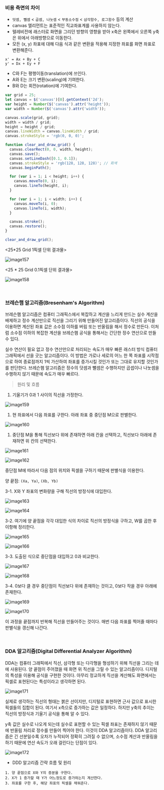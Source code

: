 ### 비용 측면의 차이

- `덧셈, 뺄셈` < `곱셈, 나눗셈` < `부동소수점` < `삼각함수, 로그함수` 등의 계산
- canvas 엘리먼트는 표준적인 직교좌표계를 사용하지 않는다.
- 텔레비전에 래스터로 화면을 그리던 방향의 영향을 받아 x축은 왼쪽에서 오른쪽 y축은 위에서 아래방향으로 이동한다.
- 모든 (x, y) 좌표에 대해 다음 식과 같은 변환을 적용해 지정한 좌표를 화면 좌표로 변환해준다.

```
x' = Ax + By + C
y' = Dx + Ey + F
```

- C와 F는 평행이동(translation)에 쓰인다.
- A와 E는 크기 변환(scaling)에 기여한다.
- B와 D는 회전(rotation)에 기여한다.

```jsx
var grid = 25;
let canvas = $('canvas')[0].getContext('2d');
var height = Number($('canvas').attr('height'));
var width = Number($('canvas').attr('width'));

canvas.scale(grid, grid);
width = width / grid;
height = height / grid;
canvas.lineWidth = canvas.lineWidth / grid;
canvas.strokeStyle = 'rgb(0, 0, 0)';

function clear_and_draw_grid() {
  canvas.clearRect(0, 0, width, height);
  canvas.save();
  canvas.setLineDash([0.1, 0.1]);
  canvas.strokeStyle = 'rgb(128, 128, 128)'; // 회색
  canvas.beginPath();

  for (var i = 1; i < height; i++) {
    canvas.moveTo(0, i);
    canvas.lineTo(height, i);
  }

  for (var i = 1; i < width; i++) {
    canvas.moveTo(i, 0);
    canvas.lineTo(i, width);
  }

  canvas.stroke();
  canvas.restore();
}

clear_and_draw_grid();
```

<25*25 Grid 1픽셀 단위 결과물>

![image157](https://github.com/user-attachments/assets/2cff4150-1b1d-4bf6-bd46-69206b09f6e2)

<25 * 25 Grid 0.1픽셀 단위 결과물>

![image158](https://github.com/user-attachments/assets/cedfc061-ca0d-4c41-b181-101551a4cb76)

<br>

### 브레슨햄 알고리즘(Bresenham's Algorithm)

브레슨햄 알고리즘은 컴퓨터 그래픽스에서 복잡하고 계산을 느리게 만드는 실수 계산을 배제하고 정수 계산만으로 직선을 그리기 위해 만들어진 알고리즘이다. 직선의 공식을 이용하면 계산된 좌표 값은 소수점 이하를 버림 또는 반올림을 해서 정수로 만든다. 이처럼 소수점 이하의 복잡한 계산을 브레슨햄 공식을 통해서는 간단한 정수 연산으로 만들 수 있다.

실수 연산이 필요 없고 정수 연산만으로 처리되는 속도가 매우 빠른 래스터 방식 컴퓨터 그래픽에서 선을 긋는 알고리즘이다. 이 방법은 가로나 세로의 어느 한 쪽 좌표를 시작점으로 하여 종료점까지 1씩 가산하여 좌표를 증가시킬 것인가 또는 그대로 유지할 것인가를 판단한다. 브레슨햄 알고리즘은 정수의 덧셈과 뺄셈은 수행하지만 곱셉이나 나눗셈을 수행하지 않기 때문에 속도가 매우 빠르다.

> 원리 및 흐름

1. 기울기가 0과 1 사이의 직선을 가정한다.

![image159](https://github.com/user-attachments/assets/a2557c0d-0e08-4370-986c-8df079c27c25)

1. 현 좌표에서 다음 좌표를 구한다. 아래 좌표 중 중단점 M으로 판별한다.

![image160](https://github.com/user-attachments/assets/54284ab3-2345-43ad-a5f5-1378fb302d17)

1. 중단점 M을 통해 직선보다 위에 존재하면 아래 칸을 선택하고, 직선보다 아래에 존재하면 위 칸의 선택한다.

![image161](https://github.com/user-attachments/assets/f5232fbf-8cc4-4d41-a28d-82d06684cd12)

![image162](https://github.com/user-attachments/assets/ce4a0f45-3b15-4447-8cfe-fbfc983a5e8c)


중단점 M에 따라서 다음 점의 위치와 픽셀을 구하기 때문에 판별식을 이용한다.

양 끝점: `(Xa, Ya)`, `(Xb, Yb)`

3-1. X와 Y 좌표의 변화량을 구해 직선의 방정식에 대입한다.

![image163](https://github.com/user-attachments/assets/b1663705-2c3f-4600-ad3e-b485017915a6)

![image164](https://github.com/user-attachments/assets/3fdbe240-4488-437e-8ae2-9a1ab25ac5b9)

3-2. 여기에 양 끝점을 각각 대입한 식의 차이로 직선의 방정식을 구하고, W를 곱한 후 이항해 정리한다.

![image165](https://github.com/user-attachments/assets/dc0c8995-ed0c-45fe-8fa9-609d99b7a60f)

![image166](https://github.com/user-attachments/assets/e8d49378-d754-4d80-b6b1-53ed685b6276)

3-3. 도출된 식으로 중단점을 대입하고 0과 비교한다.

![image167](https://github.com/user-attachments/assets/ba8d28f8-83fd-4724-92b5-471ad8568db8)

![image168](https://github.com/user-attachments/assets/24064bf6-56ad-4078-98da-f0d1caf84420)

3-4. 0보다 클 경우 중단점이 직선보다 위에 존재하는 것이고, 0보다 작을 경우 아래에 존재한다.

![image169](https://github.com/user-attachments/assets/ceaef7df-50cf-4936-a81c-8fed6da382be)

![image170](https://github.com/user-attachments/assets/fdbb0a5e-3ff3-4693-af56-04b9e5dacad9)

이 과정을 끝점까지 반복해 직선을 만들어주는 것이다. 매번 다음 좌표를 찍어줄 때마다 판별식을 갱신해 나간다.

<br>

### DDA 알고리즘(Digital Differential Analyzer Algorithm)

DDA는 컴퓨터 그래픽에서 직선, 삼각형 또는 다각형을 형성하기 위해 직선을 그리는 데에 사용된다. 양 끝점이 주어졌을 때 화면 위 직선을 그릴 수 있는 알고리즘이다. 디지털의 특성을 이용해 공식을 구현한 것이다. 아무리 정교하게 직선을 계산해도 화면에서는 픽셀로 표현된다는 특성이라고 생각하면 된다.

![image171](https://github.com/user-attachments/assets/3fd0aaa2-79cf-4347-8367-e086cf340aec)

실제로 생각하는 직선의 형태는 붉은 선이지만, 디지털로 표현하면 근사 값으로 표시한 픽셀들의 집합이 된다. 여기서 x측으로 증가하는 값은 일정하다. 하지만 y축의 추이는 직선의 방정식과 기울기 공식을 통해 알 수 있다.

y축 값은 실수로 나오게 되는데 실수로 표현할 수 있는 픽셀 좌표는 존재하지 않기 때문에 반올림 처리로 정수를 만들어 찍어야 한다. 이것이 DDA 알고리즘이다. DDA 알고리즘은 긴 선분일수록 오차가 누적되어 정확히 그려질 수 없으며, 소수점 계산과 반올림을 하기 때문에 연산 속도가 오래 걸린다는 단점이 있다.

![image172](https://github.com/user-attachments/assets/1fa58dd1-151f-4e57-95f1-b4445d8bb881)

- DDD 알고리즘 간략 흐름 및 원리

```
1. 양 끝점으로 X와 Y의 증분을 구한다.
2. X가 1 증가할 때 Y가 어느정도로 증가하는지 계산한다.
3. 좌표를 구한 후, 해당 좌표의 픽셀을 채워준다.
```